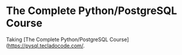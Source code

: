 # The Complete Python/PostgreSQL Course

Taking [The Complete Python/PostgreSQL Course](https://pysql.tecladocode.com/.

